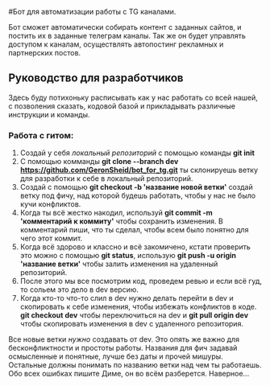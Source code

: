 #Бот для автоматизации работы с TG каналами. 

Бот сможет автоматически собирать контент с заданных сайтов, и постить их в заданные телеграм каналы. Так же он будет управлять доступом к каналам, осуществлять автопостинг рекламных и партнерских постов.

## Руководство для разработчиков

Здесь буду потихоньку расписывать как у нас работать со всей нашей, с позволения сказать, кодовой базой и прикладывать различные инструкции и команды.

### Работа с гитом:

1. Создай у себя *локальный репозиторий* с помощью команды **git init**
2. С помощью комманды **git clone --branch dev https://github.com/GeronSheid/bot_for_tg.git** ты склонируешь ветку для разработки к себе в локальный репозиторий.
3. Создай с помощью **git checkout -b 'название новой ветки'** создай ветку под фичу, над которой будешь работать, чтобы у нас не было кучи конфликтов.
4. Когда ты всё жестко накодил, используй **git commit -m 'комментарий к коммиту'** чтобы сохранить изменения. В комментарий пиши, что ты сделал, чтобы всем было понятно для чего этот коммит.
5. Когда всё здорово и классно и всё закомичено, кстати проверить это можно с помощью **git status**, использую **git push -u origin 'название ветки'** чтобы залить изменения на удаленный репозиторий.
6. После этого мы все посмотрим код, проведем ревью и если всё гуд, то сольем это дело в dev версию.
7. Когда кто-то что-то слил в dev нужно делать перейти в dev и скопировать к себе изменения, чтобы избежать конфликтов в коде. **git checkout dev** чтобы переключиться на dev и **git pull origin dev** чтобы скопировать изменения в dev с удаленного репозитория.

Все новые ветки *нужно* создавать от dev. Это опять же важно для бесконфликтности и простоты работы. 
Названия для фич задавай осмысленные и понятные, лучше без даты и прочей мишуры. Остальные должны понимать по названию ветки над чем ты работаешь.
Обо всех ошибках пишите Диме, он во всём разберется. Наверное...
